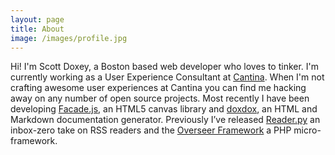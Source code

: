 ```yaml
---
layout: page
title: About
image: /images/profile.jpg
---
```


Hi! I'm Scott Doxey, a Boston based web developer who loves to tinker. I'm currently working as a User Experience Consultant at [Cantina](http://cantina.co). When I'm not crafting awesome user experiences at Cantina you can find me hacking away on any number of open source projects. Most recently I have been developing [Facade.js](http://facadejs.com), an HTML5 canvas library and [doxdox](http://doxdox.org), an HTML and Markdown documentation generator. Previously I’ve released [Reader.py](https://github.com/neogeek/reader.py) an inbox-zero take on RSS readers and the [Overseer Framework](https://github.com/neogeek/Overseer-Framework) a PHP micro-framework.
